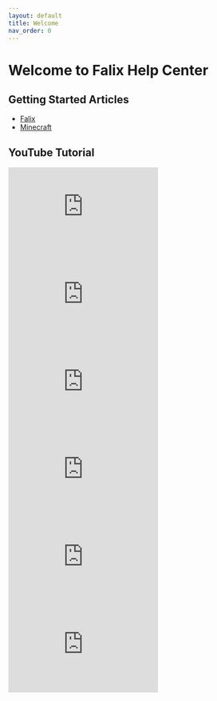 ```yaml
---
layout: default
title: Welcome
nav_order: 0
---
```

<style>a#edit-this-page {display: none;}</style>

# Welcome to Falix Help Center
## Getting Started Articles
* [Falix](https://help.falix.gg/falix/general/getting-started)
* [Minecraft](https://help.falix.gg/minecraft/general/getting-started)

## YouTube Tutorial
<iframe width="300" height="175" src="https://www.youtube.com/embed/yHu4MKnegPc" frameborder="0" allow="accelerometer; autoplay; encrypted-media; gyroscope; picture-in-picture" allowfullscreen></iframe>
<iframe width="300" height="175" src="https://www.youtube.com/embed/BQe1osbKuKQ" frameborder="0" allow="accelerometer; autoplay; encrypted-media; gyroscope; picture-in-picture" allowfullscreen></iframe>
<iframe width="300" height="175" src="https://www.youtube.com/embed/qaTvzodQUFA" frameborder="0" allow="accelerometer; autoplay; encrypted-media; gyroscope; picture-in-picture" allowfullscreen></iframe>
<iframe width="300" height="175" src="https://www.youtube.com/embed/x-xjGIV9JRY" frameborder="0" allow="accelerometer; autoplay; encrypted-media; gyroscope; picture-in-picture" allowfullscreen></iframe>
<iframe width="300" height="175" src="https://www.youtube.com/embed/BjU7DU1_Sa0" frameborder="0" allow="accelerometer; autoplay; encrypted-media; gyroscope; picture-in-picture" allowfullscreen></iframe>
<iframe width="300" height="175" src="https://www.youtube.com/embed/FhJBvhLNJx4" frameborder="0" allow="accelerometer; autoplay; encrypted-media; gyroscope; picture-in-picture" allowfullscreen></iframe>

